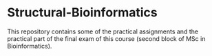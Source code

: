 # Structural-Bioinformatics

This repository contains some of the practical assignments and the practical part of the final exam of this course (second block of MSc in Bioinformatics).

